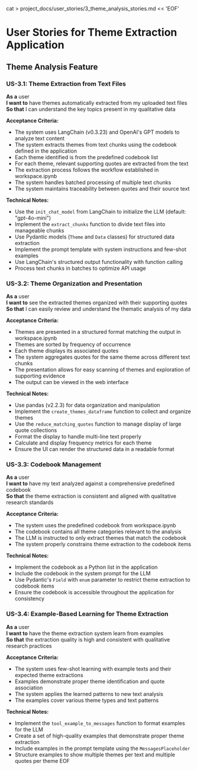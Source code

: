 cat > project_docs/user_stories/3_theme_analysis_stories.md << 'EOF'
# User Stories for Theme Extraction Application

## Theme Analysis Feature

### US-3.1: Theme Extraction from Text Files
**As a** user  
**I want to** have themes automatically extracted from my uploaded text files  
**So that** I can understand the key topics present in my qualitative data

**Acceptance Criteria:**
- The system uses LangChain (v0.3.23) and OpenAI's GPT models to analyze text content
- The system extracts themes from text chunks using the codebook defined in the application
- Each theme identified is from the predefined codebook list
- For each theme, relevant supporting quotes are extracted from the text
- The extraction process follows the workflow established in workspace.ipynb
- The system handles batched processing of multiple text chunks
- The system maintains traceability between quotes and their source text

**Technical Notes:**
- Use the `init_chat_model` from LangChain to initialize the LLM (default: "gpt-4o-mini")
- Implement the `extract_chunks` function to divide text files into manageable chunks
- Use Pydantic models (`Theme` and `Data` classes) for structured data extraction
- Implement the prompt template with system instructions and few-shot examples
- Use LangChain's structured output functionality with function calling
- Process text chunks in batches to optimize API usage

### US-3.2: Theme Organization and Presentation
**As a** user  
**I want to** see the extracted themes organized with their supporting quotes  
**So that** I can easily review and understand the thematic analysis of my data

**Acceptance Criteria:**
- Themes are presented in a structured format matching the output in workspace.ipynb
- Themes are sorted by frequency of occurrence
- Each theme displays its associated quotes
- The system aggregates quotes for the same theme across different text chunks
- The presentation allows for easy scanning of themes and exploration of supporting evidence
- The output can be viewed in the web interface

**Technical Notes:**
- Use pandas (v2.2.3) for data organization and manipulation
- Implement the `create_themes_dataframe` function to collect and organize themes
- Use the `reduce_matching_quotes` function to manage display of large quote collections
- Format the display to handle multi-line text properly
- Calculate and display frequency metrics for each theme
- Ensure the UI can render the structured data in a readable format

### US-3.3: Codebook Management
**As a** user  
**I want to** have my text analyzed against a comprehensive predefined codebook  
**So that** the theme extraction is consistent and aligned with qualitative research standards

**Acceptance Criteria:**
- The system uses the predefined codebook from workspace.ipynb
- The codebook contains all theme categories relevant to the analysis
- The LLM is instructed to only extract themes that match the codebook
- The system properly constrains theme extraction to the codebook items

**Technical Notes:**
- Implement the codebook as a Python list in the application
- Include the codebook in the system prompt for the LLM
- Use Pydantic's `Field` with `enum` parameter to restrict theme extraction to codebook items
- Ensure the codebook is accessible throughout the application for consistency

### US-3.4: Example-Based Learning for Theme Extraction
**As a** user  
**I want to** have the theme extraction system learn from examples  
**So that** the extraction quality is high and consistent with qualitative research practices

**Acceptance Criteria:**
- The system uses few-shot learning with example texts and their expected theme extractions
- Examples demonstrate proper theme identification and quote association
- The system applies the learned patterns to new text analysis
- The examples cover various theme types and text patterns

**Technical Notes:**
- Implement the `tool_example_to_messages` function to format examples for the LLM
- Create a set of high-quality examples that demonstrate proper theme extraction
- Include examples in the prompt template using the `MessagesPlaceholder`
- Structure examples to show multiple themes per text and multiple quotes per theme
EOF
